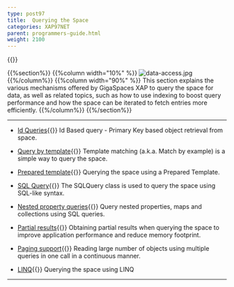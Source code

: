 ```yaml
---
type: post97
title:  Querying the Space
categories: XAP97NET
parent: programmers-guide.html
weight: 2100
---
```


{{<wbr>}}


{{%section%}}
{{%column width="10%" %}}
![data-access.jpg](/attachment_files/subject/data-access.png)
{{%/column%}}
{{%column width="90%" %}}
This section explains the various mechanisms offered by GigaSpaces XAP to query the space for data, as well as related topics, such as how to use indexing to boost query performance and how the space can be iterated to fetch entries more efficiently.
{{%/column%}}
{{%/section%}}

<hr/>


- [Id Queries](./query-by-id.html){{<wbr>}}
Id Based query - Primary Key based object retrieval from space.

- [Query by template](./query-template-matching.html){{<wbr>}}
Template matching (a.k.a. Match by example) is a simple way to query the space.

- [Prepared template](./query-prepared-template.html){{<wbr>}}
Querying the space using a Prepared Template.

- [SQL Query](./query-sql.html){{<wbr>}}
The SQLQuery class is used to query the space using SQL-like syntax.

- [Nested property queries](./query-nested-properties.html){{<wbr>}}
Query nested properties, maps and collections using SQL queries.

- [Partial results](./query-partial-results.html){{<wbr>}}
Obtaining partial results when querying the space to improve application performance and reduce memory footprint.

- [Paging support](./query-paging-support.html){{<wbr>}}
Reading large number of objects using multiple queries in one call in a continuous manner.

- [LINQ](./query-linq.html){{<wbr>}}
Querying the space using LINQ
<hr/>

